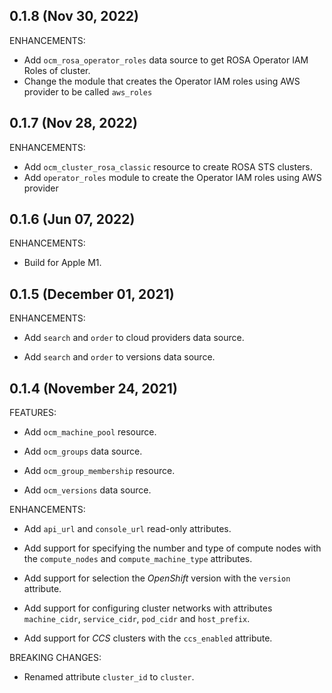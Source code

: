 ## 0.1.8 (Nov 30, 2022)

ENHANCEMENTS:

* Add `ocm_rosa_operator_roles` data source to get ROSA Operator IAM Roles of cluster.
* Change the module that creates the Operator IAM roles using AWS provider to be called `aws_roles`

## 0.1.7 (Nov 28, 2022)

ENHANCEMENTS:

* Add `ocm_cluster_rosa_classic` resource to create ROSA STS clusters.
* Add `operator_roles` module to create the Operator IAM roles using AWS provider

## 0.1.6 (Jun 07, 2022)

ENHANCEMENTS:

* Build for Apple M1.


## 0.1.5 (December 01, 2021)

ENHANCEMENTS:

* Add `search` and `order` to cloud providers data source.

* Add `search` and `order` to versions data source.


## 0.1.4 (November 24, 2021)

FEATURES:

* Add `ocm_machine_pool` resource.

* Add `ocm_groups` data source.

* Add `ocm_group_membership` resource.

* Add `ocm_versions` data source.

ENHANCEMENTS:

* Add `api_url` and `console_url` read-only attributes.

* Add support for specifying the number and type of compute nodes with the
  `compute_nodes` and `compute_machine_type` attributes.

* Add support for selection the _OpenShift_ version with the `version`
  attribute.

* Add support for configuring cluster networks with attributes `machine_cidr`,
  `service_cidr`, `pod_cidr` and `host_prefix`.

* Add support for _CCS_ clusters with the `ccs_enabled` attribute.

BREAKING CHANGES:

* Renamed attribute `cluster_id` to `cluster`.
